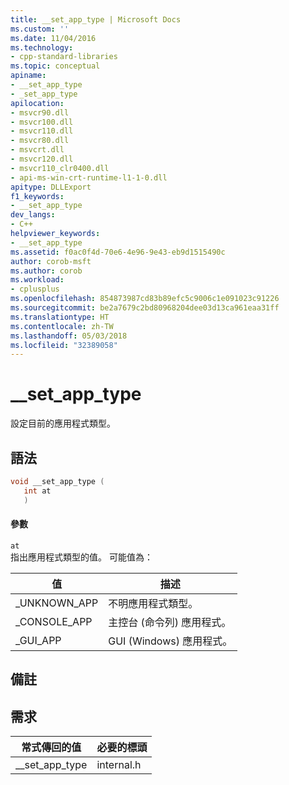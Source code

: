 ```yaml
---
title: __set_app_type | Microsoft Docs
ms.custom: ''
ms.date: 11/04/2016
ms.technology:
- cpp-standard-libraries
ms.topic: conceptual
apiname:
- __set_app_type
- _set_app_type
apilocation:
- msvcr90.dll
- msvcr100.dll
- msvcr110.dll
- msvcr80.dll
- msvcrt.dll
- msvcr120.dll
- msvcr110_clr0400.dll
- api-ms-win-crt-runtime-l1-1-0.dll
apitype: DLLExport
f1_keywords:
- __set_app_type
dev_langs:
- C++
helpviewer_keywords:
- __set_app_type
ms.assetid: f0ac0f4d-70e6-4e96-9e43-eb9d1515490c
author: corob-msft
ms.author: corob
ms.workload:
- cplusplus
ms.openlocfilehash: 854873987cd83b89efc5c9006c1e091023c91226
ms.sourcegitcommit: be2a7679c2bd80968204dee03d13ca961eaa31ff
ms.translationtype: HT
ms.contentlocale: zh-TW
ms.lasthandoff: 05/03/2018
ms.locfileid: "32389058"
---
```

# <a name="setapptype"></a>__set_app_type
設定目前的應用程式類型。  
  
## <a name="syntax"></a>語法  
  
```cpp  
void __set_app_type (  
   int at  
   )  
```  
  
#### <a name="parameters"></a>參數  
 `at`  
 指出應用程式類型的值。 可能值為：  
  
|值|描述|  
|-----------|-----------------|  
|_UNKNOWN_APP|不明應用程式類型。|  
|_CONSOLE_APP|主控台 (命令列) 應用程式。|  
|_GUI_APP|GUI (Windows) 應用程式。|  
  
## <a name="remarks"></a>備註  
  
## <a name="requirements"></a>需求  
  
|常式傳回的值|必要的標頭|  
|-------------|---------------------|  
|__set_app_type|internal.h|